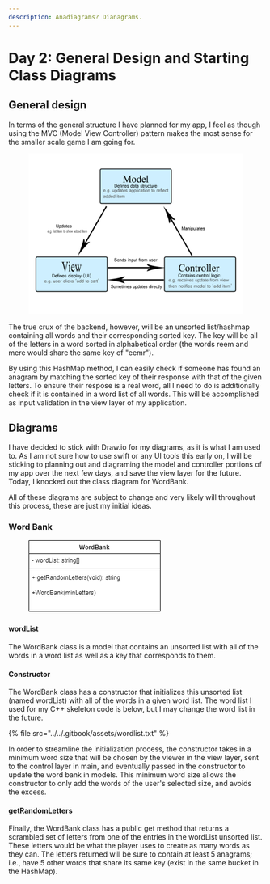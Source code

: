 ```yaml
---
description: Anadiagrams? Dianagrams.
---
```


# Day 2: General Design and Starting Class Diagrams

## General design

In terms of the general structure I have planned for my app, I feel as though using the MVC (Model View Controller) pattern makes the most sense for the smaller scale game I am going for.

<figure><img src="../../.gitbook/assets/model-view-controller-light-blue.png" alt=""><figcaption></figcaption></figure>

The true crux of the backend, however, will be an unsorted list/hashmap containing all words and their corresponding sorted key. The key will be all of the letters in a word sorted in alphabetical order (the words reem and mere would share the same key of "eemr").&#x20;

By using this HashMap method, I can easily check if someone has found an anagram by matching the sorted key of their response with that of the given letters. To ensure their respose is a real word, all I need to do is additionally check if it is contained in a word list of all words. This will be accomplished as input validation in the view layer of my application.

## Diagrams

I have decided to stick with Draw.io for my diagrams, as it is what I am used to. As I am not sure how to use swift or any UI tools this early on, I will be sticking to planning out and diagraming the model and controller portions of my app over the next few days, and save the view layer for the future. Today, I knocked out the class diagram for WordBank.

All of these diagrams are subject to change and very likely will throughout this process, these are just my initial ideas.

### Word Bank

<figure><img src="../../.gitbook/assets/Untitled Diagram-Page-2.drawio.png" alt=""><figcaption></figcaption></figure>

#### wordList

The WordBank class is a model that contains an unsorted list with all of the words in a word list as well as a key that corresponds to them.

#### Constructor

The WordBank class has a constructor that initializes this unsorted list (named wordList) with all of the words in a given word list. The word list I used for my C++ skeleton code is below, but I may change the word list in the future.

{% file src="../../.gitbook/assets/wordlist.txt" %}

In order to streamline the initialization process, the constructor takes in a minimum word size that will be chosen by the viewer in the view layer, sent to the control layer in main, and eventually passed in the constructor to update the word bank in models. This minimum word size allows the constructor to only add the words of the user's selected size, and avoids the excess.

#### getRandomLetters

Finally, the WordBank class has a public get method that returns a scrambled set of letters from one of the entries in the wordList unsorted list. These letters would be what the player uses to create as many words as they can. The letters returned will be sure to contain at least 5 anagrams; i.e., have 5 other words that share its same key (exist in the same bucket in the HashMap).
